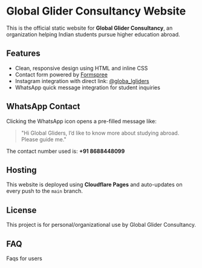 # Global Glider Consultancy Website

This is the official static website for **Global Glider Consultancy**, an organization helping Indian students pursue higher education abroad.

## Features

- Clean, responsive design using HTML and inline CSS
- Contact form powered by [Formspree](https://formspree.io)
- Instagram integration with direct link: [@globa_lgliders](https://www.instagram.com/globa_lgliders/)
- WhatsApp quick message integration for student inquiries

## WhatsApp Contact

Clicking the WhatsApp icon opens a pre-filled message like:

> "Hi Global Gliders, I’d like to know more about studying abroad. Please guide me."

The contact number used is: **+91 8688448099**

## Hosting

This website is deployed using **Cloudflare Pages** and auto-updates on every push to the `main` branch.

## License

This project is for personal/organizational use by Global Glider Consultancy.

## FAQ
Faqs for users